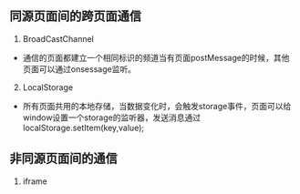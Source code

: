 ## 同源页面间的跨页面通信
1. BroadCastChannel 
- 通信的页面都建立一个相同标识的频道当有页面postMessage的时候，其他页面可以通过onsessage监听。
2. LocalStorage
- 所有页面共用的本地存储，当数据变化时，会触发storage事件，页面可以给window设置一个storage的监听器，发送消息通过
localStorage.setItem(key,value);
## 非同源页面间的通信
1. iframe
